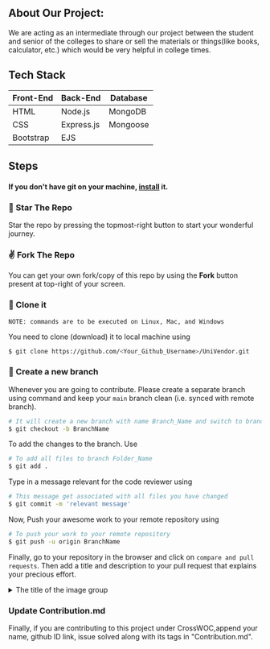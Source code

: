 ## About Our Project:

We are acting as an intermediate through our project between the student and senior of the colleges to share or sell the materials or things(like books, calculator, etc.) which would be very helpful in college times.

## Tech Stack

| Front-End | Back-End   | Database |
| --------- | ---------- | -------- |
| HTML      | Node.js    | MongoDB  |
| CSS       | Express.js | Mongoose |
| Bootstrap | EJS        | &nbsp;   |

## Steps

#### If you don't have git on your machine, [install](https://help.github.com/articles/set-up-git/) it.

### :star2: Star The Repo

Star the repo by pressing the topmost-right button to start your wonderful journey.

### :v: Fork The Repo

You can get your own fork/copy of this repo by using the <b>Fork</b> button present at top-right of your screen.

### :brain: Clone it

`NOTE: commands are to be executed on Linux, Mac, and Windows`

You need to clone (download) it to local machine using

```sh
$ git clone https://github.com/<Your_Github_Username>/UniVendor.git
```

### :metal: Create a new branch

Whenever you are going to contribute. Please create a separate branch using command and keep your `main` branch clean (i.e. synced with remote branch).

```sh
# It will create a new branch with name Branch_Name and switch to branch Folder_Name
$ git checkout -b BranchName
```

To add the changes to the branch. Use

```sh
# To add all files to branch Folder_Name
$ git add .
```

Type in a message relevant for the code reviewer using

```sh
# This message get associated with all files you have changed
$ git commit -m 'relevant message'
```

Now, Push your awesome work to your remote repository using

```sh
# To push your work to your remote repository
$ git push -u origin BranchName
```

Finally, go to your repository in the browser and click on `compare and pull requests`.
Then add a title and description to your pull request that explains your precious effort.

<details>
  <summary>The title of the image group</summary>
  <img src="https://github.com/user-attachments/assets/7b652b0c-c975-4317-bff2-17eeeb318fde" alt="image-description"/>
  

  <img src="https://github.com/user-attachments/assets/a6f81877-5709-4376-84bf-ad260ddd0f42" alt="image-description"/>
  <img src="https://github.com/user-attachments/assets/907c913d-040b-4ad5-a4d5-8cc505b435c4" alt="image-description"/>
</details>

### Update Contribution.md

Finally, if you are contributing to this project under CrossWOC,append your name, github ID link, issue solved along with its tags in "Contribution.md".

